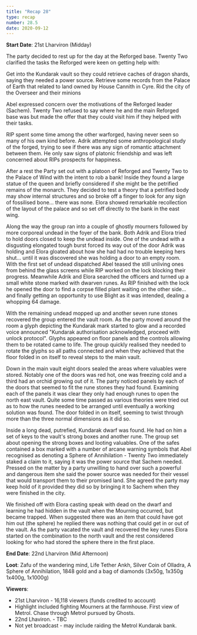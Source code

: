 ```yaml
---
title: "Recap 28"
type: recap
number: 28.5
date: 2020-09-12
---
```


**Start Date**: 21st Lharviron (Midday)

The party decided to rest up for the day at the Reforged base. Twenty Two clarified the tasks the Reforged were keen on getting help with:
 
Get into the Kundarak vault so they could retrieve caches of dragon shards, saying they needed a power source.
Retrieve some records from the Palace of Earth that related to land owned by House Cannith in Cyre.
Rid the city of the Overseer and their minions
 
Abel expressed concern over the motivations of the Reforged leader (Sachem). Twenty Two refused to say where he and the main Reforged base was but made the offer that they could visit him if they helped with their tasks.
 
RIP spent some time among the other warforged, having never seen so many of his own kind before. Adrik attempted some anthropological study of the forged, trying to see if there was any sign of romantic attachment between them. He only saw signs of platonic friendship and was left concerned about RIPs prospects for happiness.
 
After a rest the Party set out with a platoon of Reforged and Twenty Two to the Palace of Wind with the intent to rob a bank! Inside they found a large statue of the queen and briefly considered if she might be the petrified remains of the monarch. They decided to test a theory that a petrified body may show internal structures and so broke off a finger to look for any sign of fossilised bone… there was none. Elora showed remarkable recollection of the layout of the palace and so set off directly to the bank in the east wing.
 
Along the way the group ran into a couple of ghostly mourners followed by more corporeal undead in the foyer of the bank. Both Adrik and Elora tried to hold doors closed to keep the undead inside. One of the undead with a disgusting elongated tough burst forced its way out of the door Adrik was holding and Elora gloated about how she had had no trouble keeping hers shut… until it was discovered she was holding a door to an empty room. With the first set of undead dispatched Abel teased the still unliving ones from behind the glass screens while RIP worked on the lock blocking their progress. Meanwhile Adrik and Elora searched the officers and turned up a small white stone marked with dwarven runes. As RIP finished with the lock he opened the door to find a corpse filled plant waiting on the other side… and finally getting an opportunity to use Blight as it was intended, dealing a whopping 64 damage.
 
With the remaining undead mopped up and another seven rune stones recovered the group entered the vault room. As the party moved around the room a glyph depicting the Kundarak mark started to glow and a recorded voice announced "Kundarak authorisation acknowledged, proceed with unlock protocol". Glyphs appeared on floor panels and the controls allowing them to be rotated came to life. The group quickly realised they needed to rotate the glyphs so all paths connected and when they achieved that the floor folded in on itself to reveal steps to the main vault.
 
Down in the main vault eight doors sealed the areas where valuables were stored. Notably one of the doors was red hot, one was freezing cold and a third had an orchid growing out of it. The party noticed panels by each of the doors that seemed to fit the rune stones they had found. Examining each of the panels it was clear they only had enough runes to open the north east vault. Quite some time passed as various theories were tried out as to how the runes needed to be arranged until eventually a working solution was found. The door folded in on itself, seeming to twist through more than the three normal dimensions as it did so.
 
Inside a long dead, putrefied, Kundarak dwarf was found. He had on him a set of keys to the vault's strong boxes and another rune. The group set about opening the strong boxes and looting valuables. One of the safes contained a box marked with a number of arcane warning symbols that Abel recognised as denoting a Sphere of Annihilation - Twenty Two immediately staked a claim to it, saying it was the power source that Sachem needed. Pressed on the matter by a party unwilling to hand over such a powerful and dangerous item she said the power source was needed for their vessel that would transport them to their promised land. She agreed the party may keep hold of it provided they did so by bringing it to Sachem when they were finished in the city.
 
We finished off with Elora casting speak with dead on the dwarf and learning he had hidden in the vault when the Mourning occurred, but became trapped. When suggested there was an item that could have got him out (the sphere) he replied there was nothing that could get in or out of the vault. As the party vacated the vault and recovered the key runes Elora started on the combination to the north vault and the rest considered looking for who had stored the sphere there in the first place.
 
**End Date**: 22nd Lharviron (Mid Afternoon)
 
**Loot**: Zafu of the wandering mind, Life Tether Ankh, Silver Coin of Olladra, A Sphere of Annihilation, 1848 gold and a bag of diamonds (3x50g, 1x350g 1x400g, 1x1000g)
 
**Viewers**:
- 21st Lharviron - 16,118 viewers (funds credited to account)
 - Highlight included fighting Mourners at the farmhouse. First view of Metrol. Chase through Metrol pursued by Ghosts.
- 22nd Lhaviron. - TBC
 - Not yet broadcast - may include raiding the Metrol Kundarak bank.
